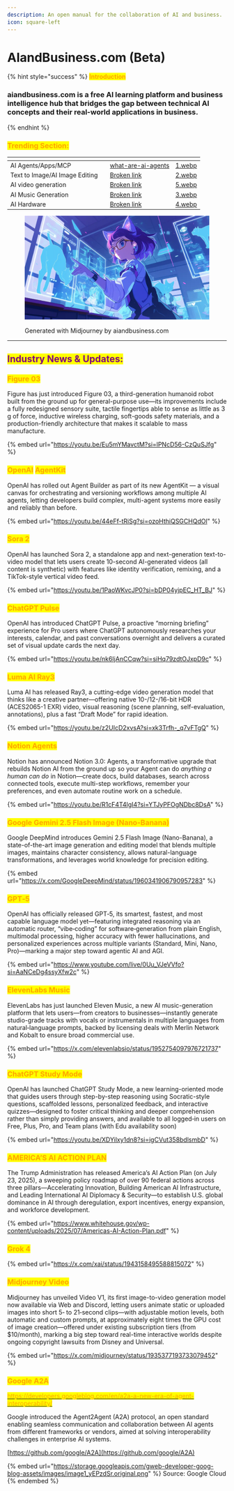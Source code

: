 ```yaml
---
description: An open manual for the collaboration of AI and business.
icon: square-left
---
```


# AIandBusiness.com (Beta)

{% hint style="success" %}
<mark style="color:orange;">**Introduction**</mark>

### **aiandbusiness.com is a free AI learning platform and business intelligence hub that bridges the gap between technical AI concepts and their real-world applications in business.**
{% endhint %}

### <mark style="color:orange;">Trending Section:</mark>

<table data-view="cards"><thead><tr><th></th><th></th><th data-hidden data-card-target data-type="content-ref"></th><th data-hidden data-card-cover data-type="files"></th></tr></thead><tbody><tr><td>AI Agents/Apps/MCP</td><td></td><td><a href="ai-agent-apps/what-are-ai-agents/">what-are-ai-agents</a></td><td><a href=".gitbook/assets/1.webp">1.webp</a></td></tr><tr><td>Text to Image/AI Image Editing</td><td></td><td><a href="broken-reference">Broken link</a></td><td><a href=".gitbook/assets/2.webp">2.webp</a></td></tr><tr><td>AI video generation</td><td></td><td><a href="broken-reference">Broken link</a></td><td><a href=".gitbook/assets/5.webp">5.webp</a></td></tr><tr><td>AI Music Generation</td><td></td><td><a href="broken-reference">Broken link</a></td><td><a href=".gitbook/assets/3.webp">3.webp</a></td></tr><tr><td>AI Hardware</td><td></td><td><a href="broken-reference">Broken link</a></td><td><a href=".gitbook/assets/4.webp">4.webp</a></td></tr></tbody></table>

<figure><img src=".gitbook/assets/AIandBusiness (1).webp" alt=""><figcaption><p>Generated with Midjourney by aiandbusiness.com</p></figcaption></figure>

***

## <mark style="color:purple;">**Industry News & Updates:**</mark>

### <mark style="color:orange;">**Figure 03**</mark>

Figure has just introduced Figure 03, a third-generation humanoid robot built from the ground up for general-purpose use—its improvements include a fully redesigned sensory suite, tactile fingertips able to sense as little as 3 g of force, inductive wireless charging, soft-goods safety materials, and a production-friendly architecture that makes it scalable to mass manufacture.

{% embed url="https://youtu.be/Eu5mYMavctM?si=lPNcD56-CzQuSJfg" %}

### <mark style="color:orange;">**OpenAI**</mark> <mark style="color:orange;"></mark><mark style="color:orange;">AgentKit</mark>

OpenAI has rolled out Agent Builder as part of its new AgentKit — a visual canvas for orchestrating and versioning workflows among multiple AI agents, letting developers build complex, multi-agent systems more easily and reliably than before.

{% embed url="https://youtu.be/44eFf-tRiSg?si=ozoHthiQSGCHQdOl" %}

### <mark style="color:orange;">Sora 2</mark>

OpenAI has launched Sora 2, a standalone app and next-generation text-to-video model that lets users create 10-second AI-generated videos (all content is synthetic) with features like identity verification, remixing, and a TikTok-style vertical video feed.

{% embed url="https://youtu.be/1PaoWKvcJP0?si=bDP04yjpEC_HT_BJ" %}

### <mark style="color:orange;">**ChatGPT Pulse**</mark>

OpenAI has introduced ChatGPT Pulse, a proactive “morning briefing” experience for Pro users where ChatGPT autonomously researches your interests, calendar, and past conversations overnight and delivers a curated set of visual update cards the next day.

{% embed url="https://youtu.be/nk6IjAnCCqw?si=siHq79zdtOJxpD9c" %}

### <mark style="color:orange;">**Luma AI Ray3**</mark>

Luma AI has released Ray3, a cutting-edge video generation model that thinks like a creative partner—offering native 10-/12-/16-bit HDR (ACES2065-1 EXR) video, visual reasoning (scene planning, self-evaluation, annotations), plus a fast “Draft Mode” for rapid ideation.

{% embed url="https://youtu.be/z2UIcD2xvsA?si=xk3Trfh-_q7vFTgQ" %}

### <mark style="color:orange;">Notion Agents</mark>

Notion has announced Notion 3.0: Agents, a transformative upgrade that rebuilds Notion AI from the ground up so your Agent can do _anything a human can do_ in Notion—create docs, build databases, search across connected tools, execute multi-step workflows, remember your preferences, and even automate routine work on a schedule.

{% embed url="https://youtu.be/R1cF4T4lgI4?si=YTJyPFOgNDbc8DsA" %}

### <mark style="color:orange;">Google Gemini 2.5 Flash Image (Nano-Banana)</mark>

Google DeepMind introduces Gemini 2.5 Flash Image (Nano-Banana), a state-of-the-art image generation and editing model that blends multiple images, maintains character consistency, allows natural-language transformations, and leverages world knowledge for precision editing.&#x20;

{% embed url="https://x.com/GoogleDeepMind/status/1960341906790957283" %}

### <mark style="color:orange;">GPT‑5</mark>

OpenAI has officially released GPT‑5, its smartest, fastest, and most capable language model yet—featuring integrated reasoning via an automatic router, “vibe‑coding” for software‑generation from plain English, multimodal processing, higher accuracy with fewer hallucinations, and personalized experiences across multiple variants (Standard, Mini, Nano, Pro)—marking a major step toward agentic AI and AGI.

{% embed url="https://www.youtube.com/live/0Uu_VJeVVfo?si=AaNCeDg4ssyXfw2c" %}

### <mark style="color:orange;">**ElevenLabs Music**</mark>

ElevenLabs has just launched Eleven Music, a new AI music-generation platform that lets users—from creators to businesses—instantly generate studio-grade tracks with vocals or instrumentals in multiple languages from natural‑language prompts, backed by licensing deals with Merlin Network and Kobalt to ensure broad commercial use.

{% embed url="https://x.com/elevenlabsio/status/1952754097976721737" %}

### <mark style="color:orange;">ChatGPT Study Mode</mark>

OpenAI has launched ChatGPT Study Mode, a new learning-oriented mode that guides users through step-by-step reasoning using Socratic-style questions, scaffolded lessons, personalized feedback, and interactive quizzes—designed to foster critical thinking and deeper comprehension rather than simply providing answers, and available to all logged‑in users on Free, Plus, Pro, and Team plans (with Edu availability soon)

{% embed url="https://youtu.be/XDYilxy1dn8?si=igCVut358bdlsmbD" %}



### <mark style="color:orange;">AMERICA’S AI ACTION PLAN</mark>

The Trump Administration has released America’s AI Action Plan (on July 23, 2025), a sweeping policy roadmap of over 90 federal actions across three pillars—Accelerating Innovation, Building American AI Infrastructure, and Leading International AI Diplomacy & Security—to establish U.S. global dominance in AI through deregulation, export incentives, energy expansion, and workforce development.

{% embed url="https://www.whitehouse.gov/wp-content/uploads/2025/07/Americas-AI-Action-Plan.pdf" %}



### <mark style="color:orange;">Grok 4</mark>

{% embed url="https://x.com/xai/status/1943158495588815072" %}

### <mark style="color:orange;">Midjourney Video</mark>

Midjourney has unveiled Video V1, its first image-to-video generation model now available via Web and Discord, letting users animate static or uploaded images into short 5‑ to 21‑second clips—with adjustable motion levels, both automatic and custom prompts, at approximately eight times the GPU cost of image creation—offered under existing subscription tiers (from $10/month), marking a big step toward real-time interactive worlds despite ongoing copyright lawsuits from Disney and Universal.

{% embed url="https://x.com/midjourney/status/1935377193733079452" %}

### <mark style="color:orange;">Google A2A</mark>

[<mark style="color:orange;">https://developers.googleblog.com/en/a2a-a-new-era-of-agent-interoperability/</mark>](https://developers.googleblog.com/en/a2a-a-new-era-of-agent-interoperability/)

Google introduced the Agent2Agent (A2A) protocol, an open standard enabling seamless communication and collaboration between AI agents from different frameworks or vendors, aimed at solving interoperability challenges in enterprise AI systems.

[https://github.com/google/A2A](https://github.com/google/A2A)

{% embed url="https://storage.googleapis.com/gweb-developer-goog-blog-assets/images/image1_yEPzdSr.original.png" %}
Source: Google Cloud
{% endembed %}





